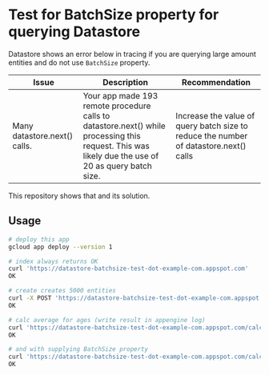 # Test for BatchSize property for querying Datastore

Datastore shows an error below in tracing if you are querying large amount entities and do not use `BatchSize` property.

| Issue | Description | Recommendation |
|---|---|---|
| Many datastore.next() calls. | Your app made 193 remote procedure calls to datastore.next() while processing this request. This was likely due the use of 20 as query batch size. | Increase the value of query batch size to reduce the number of datastore.next() calls |

This repository shows that and its solution.

## Usage

```sh
# deploy this app
gcloud app deploy --version 1

# index always returns OK
curl 'https://datastore-batchsize-test-dot-example-com.appspot.com'
OK

# create creates 5000 entities
curl -X POST 'https://datastore-batchsize-test-dot-example-com.appspot.com/create'
OK

# calc average for ages (write result in appengine log)
curl 'https://datastore-batchsize-test-dot-example-com.appspot.com/calc'
OK

# and with supplying BatchSize property
curl 'https://datastore-batchsize-test-dot-example-com.appspot.com/calc?batchsize=1'
OK
```
